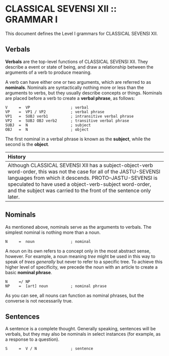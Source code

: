 #  CLASSICAL SEVENSI XII :: GRAMMAR I  #

This document defines the Level I grammars for CLASSICAL SEVENSI XII.

##  Verbals  ##

__Verbals__ are the top-level functions of CLASSICAL SEVENSI XII.
They describe a event or state of being, and draw a relationship between the arguments of a verb to produce meaning.

A verb can have either one or two arguments, which are referred to as __nominals__.
Nominals are syntactically nothing more or less than the arguments to verbs, but they usually describe concepts or things.
Nominals are placed before a verb to create a __verbal phrase__, as follows:

```
V     =  VP                  ; verbal
VP    =  VP1 / VP2           ; verbal phrase
VP1   =  SUBJ verb1          ; intransitive verbal phrase
VP2   =  SUBJ OBJ verb2      ; transitive verbal phrase
SUBJ  =  N                   ; subject
OBJ   =  N                   ; object
```

The first nominal in a verbal phrase is known as the __subject__, while the second is the __object__.

| History |
| :------ |
| Although CLASSICAL SEVENSI XII has a subject-object-verb word-order, this was not the case for all of the JASTU-SEVENSI languages from which it descends. PROTO&ndash;JASTU-SEVENSI is speculated to have used a object-verb-subject word-order, and the subject was carried to the front of the sentence only later. |

##  Nominals  ##

As mentioned above, nominals serve as the arguments to verbals.
The simplest nominal is nothing more than a noun.

```
N     =  noun                ; nominal
```

A noun on its own refers to a concept only in the most abstract sense, however.
For example, a noun meaning _tree_ might be used in this way to speak of _trees generally_ but never to refer to a specific tree.
To achieve this higher level of specificity, we precede the noun with an article to create a basic __nominal phrase__.

```
N     =/ NP
NP    =  [art] noun          ; nominal phrase
```

As you can see, all nouns can function as nominal phrases, but the converse is not necessarily true.

##  Sentences  ##

A sentence is a complete thought.
Generally speaking, sentences will be verbals, but they may also be nominals in select instances (for example, as a response to a question).

```
S     =  V / N               ; sentence
```
